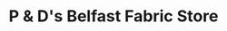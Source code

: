 ---
title: "P & D's Belfast Fabric Store"
url: /lebanon/p-and-ds-belfast-fabric-store-pioneer-drive/
shop: fabric
---